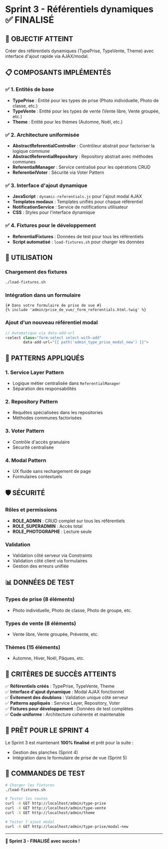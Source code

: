 # Sprint 3 - Référentiels dynamiques ✅ FINALISÉ

## 🎯 **OBJECTIF ATTEINT**
Créer des référentiels dynamiques (TypePrise, TypeVente, Theme) avec interface d'ajout rapide via AJAX/modal.

## 📋 **COMPOSANTS IMPLÉMENTÉS**

### ✅ **1. Entités de base**
- **TypePrise** : Entité pour les types de prise (Photo individuelle, Photo de classe, etc.)
- **TypeVente** : Entité pour les types de vente (Vente libre, Vente groupée, etc.)
- **Theme** : Entité pour les thèmes (Automne, Noël, etc.)

### ✅ **2. Architecture uniformisée**
- **AbstractReferentialController** : Contrôleur abstrait pour factoriser la logique commune
- **AbstractReferentialRepository** : Repository abstrait avec méthodes communes
- **ReferentialManager** : Service centralisé pour les opérations CRUD
- **ReferentielVoter** : Sécurité via Voter Pattern

### ✅ **3. Interface d'ajout dynamique**
- **JavaScript** : `dynamic-referentials.js` pour l'ajout modal AJAX
- **Templates modaux** : Templates unifiés pour chaque référentiel
- **NotificationService** : Service de notifications utilisateur
- **CSS** : Styles pour l'interface dynamique

### ✅ **4. Fixtures pour le développement**
- **ReferentialFixtures** : Données de test pour tous les référentiels
- **Script automatisé** : `load-fixtures.sh` pour charger les données

## 🔧 **UTILISATION**

### Chargement des fixtures
```bash
./load-fixtures.sh
```

### Intégration dans un formulaire
```twig
{# Dans votre formulaire de prise de vue #}
{% include 'admin/prise_de_vue/_form_referentials.html.twig' %}
```

### Ajout d'un nouveau référentiel modal
```javascript
// Automatique via data-add-url
<select class="form-select select-with-add" 
        data-add-url="{{ path('admin_type_prise_modal_new') }}">
```

## 🎨 **PATTERNS APPLIQUÉS**

### 1. **Service Layer Pattern**
- Logique métier centralisée dans `ReferentialManager`
- Séparation des responsabilités

### 2. **Repository Pattern** 
- Requêtes spécialisées dans les repositories
- Méthodes communes factorisées

### 3. **Voter Pattern**
- Contrôle d'accès granulaire
- Sécurité centralisée

### 4. **Modal Pattern**
- UX fluide sans rechargement de page
- Formulaires contextuels

## 🛡️ **SÉCURITÉ**

### Rôles et permissions
- **ROLE_ADMIN** : CRUD complet sur tous les référentiels
- **ROLE_SUPERADMIN** : Accès total
- **ROLE_PHOTOGRAPHE** : Lecture seule

### Validation
- Validation côté serveur via Constraints
- Validation côté client via formulaires
- Gestion des erreurs unifiée

## 📊 **DONNÉES DE TEST**

### Types de prise (8 éléments)
- Photo individuelle, Photo de classe, Photo de groupe, etc.

### Types de vente (8 éléments)  
- Vente libre, Vente groupée, Prévente, etc.

### Thèmes (15 éléments)
- Automne, Hiver, Noël, Pâques, etc.

## 🎯 **CRITÈRES DE SUCCÈS ATTEINTS**

✅ **Référentiels créés** : TypePrise, TypeVente, Theme  
✅ **Interface d'ajout dynamique** : Modal AJAX fonctionnel  
✅ **Évitement des doublons** : Validation unique côté serveur  
✅ **Patterns appliqués** : Service Layer, Repository, Voter  
✅ **Fixtures pour développement** : Données de test complètes  
✅ **Code uniforme** : Architecture cohérente et maintenable  

## 🚀 **PRÊT POUR LE SPRINT 4**

Le Sprint 3 est maintenant **100% finalisé** et prêt pour la suite :
- Gestion des planches (Sprint 4)
- Intégration dans le formulaire de prise de vue (Sprint 5)

## 📝 **COMMANDES DE TEST**

```bash
# Charger les fixtures
./load-fixtures.sh

# Tester les routes
curl -X GET http://localhost/admin/type-prise
curl -X GET http://localhost/admin/type-vente  
curl -X GET http://localhost/admin/theme

# Tester l'ajout modal
curl -X GET http://localhost/admin/type-prise/modal-new
```

---

**🎉 Sprint 3 - FINALISÉ avec succès !** 